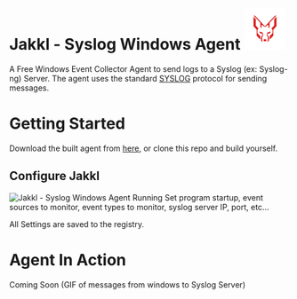 ﻿# Jakkl - Syslog Windows Agent ![Jakkl](./Jakkl_sm.png "Jakkl")

A Free Windows Event Collector Agent to send logs to a Syslog (ex: Syslog-ng) Server. The agent uses the standard [SYSLOG](https://tools.ietf.org/html/rfc5424) protocol for sending messages.

# Getting Started 

Download the built agent from [here](./Build/jakkl.zip), or clone this repo and build yourself.

## Configure Jakkl

![Jakkl - Syslog Windows Agent Running](./Jakkl_syslog_windows.png. "Jakkl Configuration")
Set program startup, event sources to monitor, event types to monitor, syslog server IP, port, etc...

All Settings are saved to the registry.

# Agent In Action
Coming Soon (GIF of messages from windows to Syslog Server)